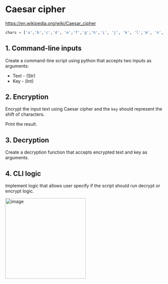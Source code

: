 # Caesar cipher

https://en.wikipedia.org/wiki/Caesar_cipher

``` PYTHON
chars = ['a','b','c','d', 'e','f','g','h','i', 'j', 'k', 'l','m', 'n', 'o', 'p', 'q', 'r', 's', 't', 'u', 'v', 'w', 'x','y', 'z']
```
## 1. Command-line inputs
Create a command-line script using python that accepts two inputs as arguments:
- Text - (Str)
- Key - (Int)

## 2. Encryption
Encrypt the input text using Caesar cipher and the `key` should represent the shift of characters.

Print the result.

## 3. Decryption
Create a decryption function that accepts encrypted text and key as arguments.

## 4. CLI logic
Implement logic that allows user specify if the script should run decrypt or encrypt logic.

<img width="255" alt="image" src="https://github.com/RalfHei/cipher-template/assets/56673494/dd304881-8c69-479d-877b-83eafd1c645b">

